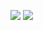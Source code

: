 ![](https://github.com/DASHINGFIST101/github-stats/blob/master/generated/overview.svg)
![](https://github.com/DASHINGFIST101/github-stats/blob/master/generated/languages.svg)
